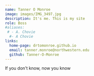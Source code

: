```yaml
---
name: Tanner O Monroe
image: images/IMG_3497.jpg
description: It's me. This is my site
role: Boss
#aliases:
 # - A. Chovie
  #- A Chovie
links:
  home-page: drtomonroe.github.io
  email: tanner.monroe@northwestern.edu
  github: Tanner-O-Monroe
---
```


If you don't know, now you know
